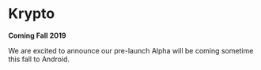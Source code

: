 # Krypto


**Coming Fall 2019** 

We are excited to announce our pre-launch Alpha will be coming sometime this fall to Android. 

